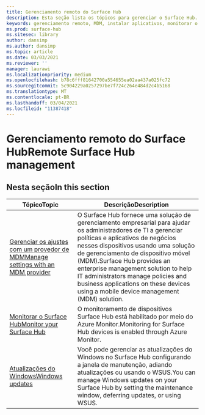 ```yaml
---
title: Gerenciamento remoto do Surface Hub
description: Esta seção lista os tópicos para gerenciar o Surface Hub.
keywords: gerenciamento remoto, MDM, instalar aplicativos, monitorar o Surface Hub, Operations Management Suite, OMS
ms.prod: surface-hub
ms.sitesec: library
author: dansimp
ms.author: dansimp
ms.topic: article
ms.date: 03/03/2021
ms.reviewer: ''
manager: laurawi
ms.localizationpriority: medium
ms.openlocfilehash: b78c6fff81642700a554655ea02aa437a025fc72
ms.sourcegitcommit: 5c904229a0257297be7f724c264e484d2c4b5168
ms.translationtype: MT
ms.contentlocale: pt-BR
ms.lasthandoff: 03/04/2021
ms.locfileid: "11387418"
---
```

# <a name="remote-surface-hub-management"></a><span data-ttu-id="8f3e7-104">Gerenciamento remoto do Surface Hub</span><span class="sxs-lookup"><span data-stu-id="8f3e7-104">Remote Surface Hub management</span></span>

## <a name="in-this-section"></a><span data-ttu-id="8f3e7-105">Nesta seção</span><span class="sxs-lookup"><span data-stu-id="8f3e7-105">In this section</span></span>

|<span data-ttu-id="8f3e7-106">Tópico</span><span class="sxs-lookup"><span data-stu-id="8f3e7-106">Topic</span></span> | <span data-ttu-id="8f3e7-107">Descrição</span><span class="sxs-lookup"><span data-stu-id="8f3e7-107">Description</span></span>|
| ------ | --------------- |
| [<span data-ttu-id="8f3e7-108">Gerenciar os ajustes com um provedor de MDM</span><span class="sxs-lookup"><span data-stu-id="8f3e7-108">Manage settings with an MDM provider</span></span>]( https://technet.microsoft.com/itpro/surface-hub/manage-settings-with-mdm-for-surface-hub) | <span data-ttu-id="8f3e7-109">O Surface Hub fornece uma solução de gerenciamento empresarial para ajudar os administradores de TI a gerenciar políticas e aplicativos de negócios nesses dispositivos usando uma solução de gerenciamento de dispositivo móvel (MDM).</span><span class="sxs-lookup"><span data-stu-id="8f3e7-109">Surface Hub provides an enterprise management solution to help IT administrators manage policies and business applications on these devices using a mobile device management (MDM) solution.</span></span>|
| [<span data-ttu-id="8f3e7-110">Monitorar o Surface Hub</span><span class="sxs-lookup"><span data-stu-id="8f3e7-110">Monitor your Surface Hub</span></span>](monitor-surface-hub.md) | <span data-ttu-id="8f3e7-111">O monitoramento de dispositivos Surface Hub está habilitado por meio do Azure Monitor.</span><span class="sxs-lookup"><span data-stu-id="8f3e7-111">Monitoring for Surface Hub devices is enabled through Azure Monitor.</span></span>|
| [<span data-ttu-id="8f3e7-112">Atualizações do Windows</span><span class="sxs-lookup"><span data-stu-id="8f3e7-112">Windows updates</span></span>](manage-windows-updates-for-surface-hub.md) | <span data-ttu-id="8f3e7-113">Você pode gerenciar as atualizações do Windows no Surface Hub configurando a janela de manutenção, adiando atualizações ou usando o WSUS.</span><span class="sxs-lookup"><span data-stu-id="8f3e7-113">You can manage Windows updates on your Surface Hub by setting the maintenance window, deferring updates, or using WSUS.</span></span>|
